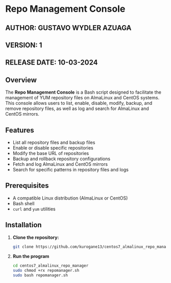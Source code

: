 # Repo Management Console

## AUTHOR: GUSTAVO WYDLER AZUAGA
## VERSION: 1
## RELEASE DATE: 10-03-2024

## Overview

The **Repo Management Console** is a Bash script designed to facilitate the management of YUM repository files on AlmaLinux and CentOS systems. This console allows users to list, enable, disable, modify, backup, and remove repository files, as well as log and search for AlmaLinux and CentOS mirrors.

## Features

- List all repository files and backup files
- Enable or disable specific repositories
- Modify the base URL of repositories
- Backup and rollback repository configurations
- Fetch and log AlmaLinux and CentOS mirrors
- Search for specific patterns in repository files and logs

## Prerequisites

- A compatible Linux distribution (AlmaLinux or CentOS)
- Bash shell
- `curl` and `yum` utilities

## Installation

1. **Clone the repository:**

   ```bash
   git clone https://github.com/kurogane13/centos7_almalinux_repo_manager.git
   
2. **Run the program**

   ```bash
   cd centos7_almalinux_repo_manager
   sudo chmod +rx repomanager.sh
   sudo bash repomanager.sh

